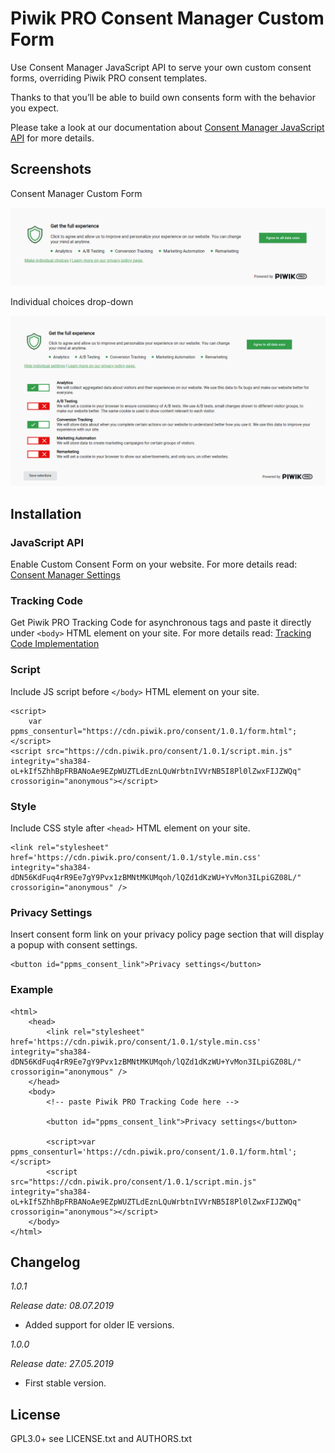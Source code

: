 # Piwik PRO Consent Manager Custom Form

Use Consent Manager JavaScript API to serve your own custom consent forms, overriding Piwik PRO consent templates.
  
Thanks to that you’ll be able to build own consents form with the behavior you expect.
  
Please take a look at our documentation about [Consent Manager JavaScript API](https://developers.piwik.pro/en/latest/consent_manager/api.html) for more details.

## Screenshots

Consent Manager Custom Form

![Screenshot 1](/screenshot1.png?raw=true)

Individual choices drop-down

![Screenshot 2](/screenshot2.png?raw=true)

## Installation

### JavaScript API
Enable Custom Consent Form on your website. For more details read: [Consent Manager Settings](https://help.piwik.pro/support/consent-manager/setting-consent-manager/)

### Tracking Code
Get Piwik PRO Tracking Code for asynchronous tags and paste it directly under `<body>` HTML element on your site. For more details read: [Tracking Code Implementation](https://help.piwik.pro/support/getting-started/tracking-code-implementation/)

### Script
Include JS script before `</body>` HTML element on your site.

```
<script>
    var ppms_consenturl="https://cdn.piwik.pro/consent/1.0.1/form.html";
</script>
<script src="https://cdn.piwik.pro/consent/1.0.1/script.min.js" integrity="sha384-oL+kIf5ZhhBpFRBANoAe9EZpWUZTLdEznLQuWrbtnIVVrNB5I8Pl0lZwxFIJZWQq" crossorigin="anonymous"></script>
```

### Style
Include CSS style after `<head>` HTML element on your site.

```
<link rel="stylesheet" href='https://cdn.piwik.pro/consent/1.0.1/style.min.css' integrity="sha384-dDN56KdFuq4rR9Ee7gY9Pvx1zBMNtMKUMqoh/lQZd1dKzWU+YvMon3ILpiGZ08L/" crossorigin="anonymous" />
```

### Privacy Settings
Insert consent form link on your privacy policy page section that will display a popup with consent settings.

```
<button id="ppms_consent_link">Privacy settings</button>
```

### Example

```
<html>
    <head>
        <link rel="stylesheet" href='https://cdn.piwik.pro/consent/1.0.1/style.min.css' integrity="sha384-dDN56KdFuq4rR9Ee7gY9Pvx1zBMNtMKUMqoh/lQZd1dKzWU+YvMon3ILpiGZ08L/" crossorigin="anonymous" />
    </head>
    <body>
        <!-- paste Piwik PRO Tracking Code here -->
        
        <button id="ppms_consent_link">Privacy settings</button>
        
        <script>var ppms_consenturl='https://cdn.piwik.pro/consent/1.0.1/form.html';</script>
        <script src="https://cdn.piwik.pro/consent/1.0.1/script.min.js" integrity="sha384-oL+kIf5ZhhBpFRBANoAe9EZpWUZTLdEznLQuWrbtnIVVrNB5I8Pl0lZwxFIJZWQq" crossorigin="anonymous"></script>
    </body>
</html>
```

## Changelog

*1.0.1*

_Release date: 08.07.2019_
* Added support for older IE versions.

*1.0.0*

_Release date: 27.05.2019_
* First stable version.

## License

GPL3.0+ see LICENSE.txt and AUTHORS.txt